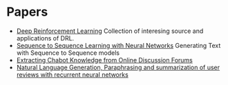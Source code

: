 # Papers

* [Deep Reinforcement Learning](https://arxiv.org/abs/1701.07274) Collection of interesing source and applications of DRL.
* [Sequence to Sequence Learning with Neural Networks](https://arxiv.org/abs/1409.3215) Generating Text with Sequence to Sequence models
* [Extracting Chabot Knowledge from Online Discussion Forums](http://www.ijcai.org/Proceedings/07/Papers/066.pdf)
* [Natural Language Generation, Paraphrasing and summarization of user reviews with recurrent neural networks](http://www.dialog-21.ru/digests/dialog2015/materials/pdf/TarasovDS2.pdf)

